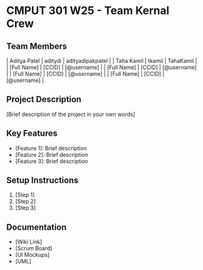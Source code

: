 # CMPUT 301 W25 - Team Kernal Crew

## Team Members

| Aditya Patel | aditydi | adityadipakpatel |
| Taha Kamil | tkamil | TahaKamil        |
| [Full Name] | [CCID] | [@username]     |
| [Full Name] | [CCID] | [@username]     |
| [Full Name] | [CCID] | [@username]     |
| [Full Name] | [CCID] | [@username]     |

## Project Description

[Brief description of the project in your own words]

## Key Features

- [Feature 1]: Brief description
- [Feature 2]: Brief description
- [Feature 3]: Brief description

## Setup Instructions

1. [Step 1]
2. [Step 2]
3. [Step 3]

## Documentation

- [Wiki Link]
- [Scrum Board]
- [UI Mockups]
- [UML]
